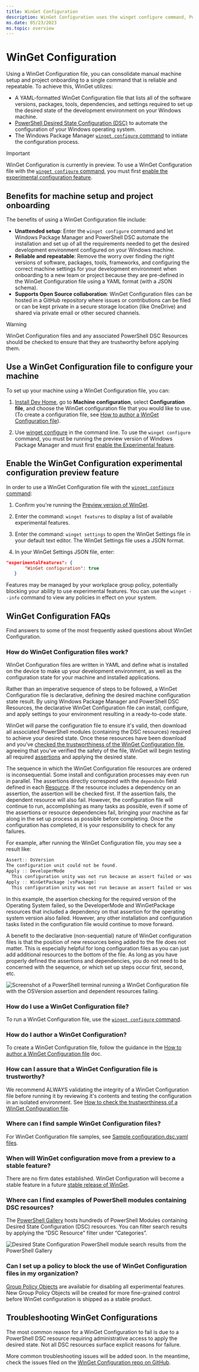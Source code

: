 ```yaml
---
title: WinGet Configuration
description: WinGet Configuration uses the winget configure command, PowerShell, and a YAML-formatted configuration file listing all of the software versions, packages, tools, and settings required to achieve the set up the desired state of the development environment on your Windows machine. Minimizing manual project setup and onboarding to a single command that is reliable and repeatable. 
ms.date: 05/23/2023
ms.topic: overview
---
```


# WinGet Configuration

Using a WinGet Configuration file, you can consolidate manual machine setup and project onboarding to a single command that is reliable and repeatable. To achieve this, WinGet utilizes:

- A YAML-formatted WinGet Configuration file that lists all of the software versions, packages, tools, dependencies, and settings required to set up the desired state of the development environment on your Windows machine.
- [PowerShell Desired State Configuration (DSC)](/powershell/dsc/overview) to automate the configuration of your Windows operating system.
- The Windows Package Manager [`winget configure` command](../winget/configure.md) to initiate the configuration process.

> [!IMPORTANT]
> WinGet Configuration is currently in preview. To use a WinGet Configuration file with the [`winget configure` command](../winget/configure.md), you must first [enable the experimental configuration feature](#enable-the-winget-configuration-experimental-configuration-preview-feature).

## Benefits for machine setup and project onboarding

The benefits of using a WinGet Configuration file include:

- **Unattended setup**: Enter the `winget configure` command and let Windows Package Manager and PowerShell DSC automate the installation and set up of all the requirements needed to get the desired development environment configured on your Windows machine.
- **Reliable and repeatable**: Remove the worry over finding the right versions of software, packages, tools, frameworks, and configuring the correct machine settings for your development environment when onboarding to a new team or project because they are pre-defined in the WinGet Configuration file using a YAML format (with a JSON schema).
- **Supports Open Source collaboration**: WinGet Configuration files can be hosted in a GitHub repository where issues or contributions can be filed or can be kept private in a secure storage location (like OneDrive) and shared via private email or other secured channels.

> [!WARNING]
> WinGet Configuration files and any associated PowerShell DSC Resources should be checked to ensure that they are trustworthy before applying them.

## Use a WinGet Configuration file to configure your machine

To set up your machine using a WinGet Configuration file, you can:

1. [Install Dev Home](../../dev-home/index.md), go to **Machine configuration**, select **Configuration file**, and choose the WinGet configuration file that you would like to use. (To create a configuration file, see [How to author a WinGet Configuration file](create.md)).

2. Use [winget configure](../winget/configure.md) in the command line. To use the `winget configure` command, you must be running the preview version of Windows Package Manager and must first [enable the Experimental feature](#enable-the-winget-configuration-experimental-configuration-preview-feature).

## Enable the WinGet Configuration experimental configuration preview feature

In order to use a WinGet Configuration file with the [`winget configure` command](../winget/configure.md):

1. Confirm you're running the [Preview version of WinGet](../winget/index.md#install-winget-preview-version-developers-only).

2. Enter the command: `winget features` to display a list of available experimental features.

3. Enter the command: `winget settings` to open the WinGet Settings file in your default text editor. The WinGet Settings file uses a JSON format.

4. In your WinGet Settings JSON file, enter:

```json
"experimentalFeatures": {
       "WinGet configuration": true
   }
```

Features may be managed by your workplace group policy, potentially blocking your ability to use experimental features. You can use the `winget --info` command to view any policies in effect on your system.

## WinGet Configuration FAQs

Find answers to some of the most frequently asked questions about WinGet Configuration.

### How do WinGet Configuration files work?

WinGet Configuration files are written in YAML and define what is installed on the device to make up your development environment, as well as the configuration state for your machine and installed applications.

Rather than an imperative sequence of steps to be followed, a WinGet Configuration file is declarative, defining the desired machine configuration state result. By using Windows Package Manager and PowerShell DSC Resources, the declarative WinGet Configuration file can install, configure, and apply settings to your environment resulting in a ready-to-code state.

WinGet will parse the configuration file to ensure it's valid, then download all associated PowerShell modules (containing the DSC resources) required to achieve your desired state. Once these resources have been download and you've [checked the trustworthiness of the WinGet Configuration file](check.md), agreeing that you've verified the safety of the file, WinGet will begin testing all required [assertions](./create.md#assertions-section) and applying the desired state.

The sequence in which the WinGet Configuration file resources are ordered is inconsequential. Some install and configuration processes may even run in parallel. The assertions directly correspond with the `dependsOn` field defined in each [Resource](create.md#resources-section). If the resource includes a dependency on an assertion, the assertion will be checked first. If the assertion fails, the dependent resource will also fail. However, the configuration file will continue to run, accomplishing as many tasks as possible, even if some of the assertions or resource dependencies fail, bringing your machine as far along in the set up process as possible before completing. Once the configuration has completed, it is your responsibility to check for any failures.

For example, after running the WinGet Configuration file, you may see a result like:

```powershell
Assert:: OsVersion
The configuration unit could not be found.
Apply :: DeveloperMode
  This configuration unity was not run because an assert failed or was false.
Apply :: WinGetPackage [vsPackage]
  This configuration unity was not run because an assert failed or was false.
```

In this example, the assertion checking for the required version of the Operating System failed, so the DeveloperMode and WinGetPackage resources that included a dependency on that assertion for the operating system version also failed. However, any other installation and configuration tasks listed in the configuration file would continue to move forward.

A benefit to the declarative (non-sequential) nature of WinGet configuration files is that the position of new resources being added to the file does not matter. This is especially helpful for long configuration files as you can just add additional resources to the bottom of the file. As long as you have properly defined the assertions and dependencies, you do not need to be concerned with the sequence, or which set up steps occur first, second, etc.

![Screenshot of a PowerShell terminal running a WinGet Configuration file with the OSVersion assertion and dependent resources failing.](../../images/winget-configuration-results.png)

### How do I use a WinGet Configuration file?

To run a WinGet Configuration file, use the [`winget configure` command](../winget/configure.md).

### How do I author a WinGet Configuration?

To create a WinGet Configuration file, follow the guidance in the [How to author a WinGet Configuration file](create.md) doc.

### How can I assure that a WinGet Configuration file is trustworthy?

We recommend ALWAYS validating the integrity of a WinGet Configuration file before running it by reviewing it's contents and testing the configuration in an isolated environment. See [How to check the trustworthiness of a WinGet Configuration file](check.md).

### Where can I find sample WinGet Configuration files?

For WinGet Configuration file samples, see [Sample configuration.dsc.yaml files](https://gist.github.com/denelon/dc646f538b4ffd6993878cf545c7918f).

### When will WinGet configuration move from a preview to a stable feature?

There are no firm dates established. WinGet Configuration will become a stable feature in a future [stable release of WinGet](https://github.com/microsoft/winget-cli/releases).

### Where can I find examples of PowerShell modules containing DSC resources?

The [PowerShell Gallery](https://www.powershellgallery.com/packages) hosts hundreds of PowerShell Modules containing Desired State Configuration (DSC) resources. You can filter search results by applying the “DSC Resource” filter under “Categories”.

![Desired State Configuration PowerShell module search results from the PowerShell Gallery](../../images/winget-config-powershellgallery-dsc-examples.png)

### Can I set up a policy to block the use of WinGet Configuration files in my organization?

[Group Policy Objects](/microsoft-365/compliance/device-onboarding-gp) are available for disabling all experimental features. New Group Policy Objects will be created for more fine-grained control before WinGet configuration is shipped as a stable product.

## Troubleshooting WinGet Configurations

The most common reason for a WinGet Configuration to fail is due to a PowerShell DSC resource requiring administrative access to apply the desired state. Not all DSC resources surface explicit reasons for failure.

More common troubleshooting issues will be added soon. In the meantime, check the issues filed on the [WinGet Configuration repo on GitHub](https://github.com/Microsoft/winget-dsc).
